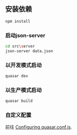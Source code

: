 ## 安装依赖
```bash
npm install
```

### 启动json-server
```bash
cd src\server
json-server data.json
```

### 以开发模式启动
```bash
quasar dev
```


### 以生产模式启动
```bash
quasar build
```

### 自定义配置
前往 [Configuring quasar.conf.js](https://quasar.dev/quasar-cli/quasar-conf-js).
